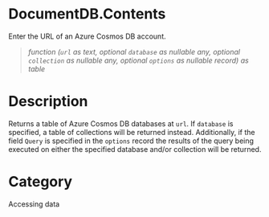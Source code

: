 ﻿# DocumentDB.Contents
Enter the URL of an Azure Cosmos DB account.
> _function (<code>url</code> as text, optional <code>database</code> as nullable any, optional <code>collection</code> as nullable any, optional <code>options</code> as nullable record) as table_
# Description 
Returns a table of Azure Cosmos DB databases at <code>url</code>. If <code>database</code> is specified, a table of collections will be returned instead. Additionally, if the field <code>Query</code> is specified in the <code>options</code> record the results of the query being executed on either the specified database and/or collection will be returned.

# Category 
Accessing data

